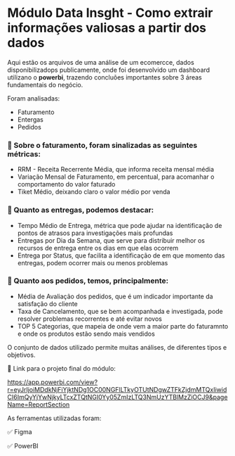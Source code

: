 # Módulo Data Insght - Como extrair informações valiosas a partir dos dados

Aqui estão os arquivos de uma análise de um ecomercce, dados disponibilizadops publicamente, onde foi desenvolvido um dashboard utilizano o **powerbi**, trazendo
concluões importantes sobre 3 áreas fundamentais do negócio.

Foram analisadas:
* Faturamento
* Entergas
* Pedidos

### 🎯 Sobre o faturamento, foram sinalizadas as seguintes métricas:
* RRM - Receita Recerrente Média, que informa receita mensal média
* Variação Mensal de Faturamento, em percentual, para acomanhar o comportamento do valor faturado
* Tiket Médio, deixando claro o valor médio por venda

### 🎯 Quanto as entregas, podemos destacar:
* Tempo Médio de Entrega, métrica que pode ajudar na identificação de pontos de atrasos para investigações mais profundas
* Entregas por Dia da Semana, que serve para distribuir melhor os recursos de entrega entre os dias em que elas ocorrem
* Entrega por Status, que facilita a identificação de em que momento das entregas, podem ocorrer mais ou menos problemas

### 🎯 Quanto aos pedidos, temos, principalmente:
* Média de Avaliação dos pedidos, que é um indicador importante da satisfação do cliente
* Taxa de Cancelamento, que se bem acompanhada e investigada, pode resolver problemas recorrentes e até evitar novos
* TOP 5 Categorias, que mapeia de onde vem a maior parte do faturamnto e onde os produtos estão sendo mais vendidos

O conjunto de dados utilizado permite muitas análises, de diferentes tipos e objetivos. 

🔗 Link para o projeto final do módulo:

https://app.powerbi.com/view?r=eyJrIjoiMDdkNjFiYjktNDg1OC00NGFlLTkyOTUtNDgwZTFkZjdmMTQxIiwidCI6ImQyYjYwNjkyLTcxZTQtNGI0Yy05ZmIzLTQ3NmUzYTBlMzZiOCJ9&pageName=ReportSection

As ferramentas utilizadas foram:

✅ Figma

✅ PowerBI
